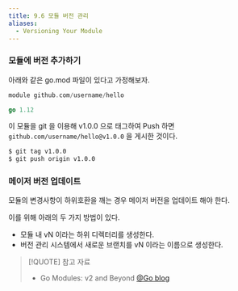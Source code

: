 ```yaml
---
title: 9.6 모듈 버전 관리 
aliases:
  - Versioning Your Module
---
```


### 모듈에 버전 추가하기

아래와 같은 go.mod 파일이 있다고 가정해보자.

```go
module github.com/username/hello

go 1.12
```
이 모듈을 git 을 이용해 v1.0.0 으로 태그하여 Push 하면
`github.com/username/hello@v1.0.0` 을 게시한 것이다.

```sh
$ git tag v1.0.0
$ git push origin v1.0.0
```

### 메이저 버전 업데이트

모듈의 변경사항이 하위호환을 깨는 경우 메이저 버전을 업데이트 해야 한다.

이를 위해 아래의 두 가지 방법이 있다.

- 모듈 내 vN 이라는 하위 디렉터리를 생성한다.
- 버전 관리 시스템에서 새로운 브랜치를 vN 이라는 이름으로 생성한다.

> [!QUOTE] 참고 자료 
> 
> - Go Modules: v2 and Beyond [@Go blog](https://go.dev/blog/v2-go-modules)